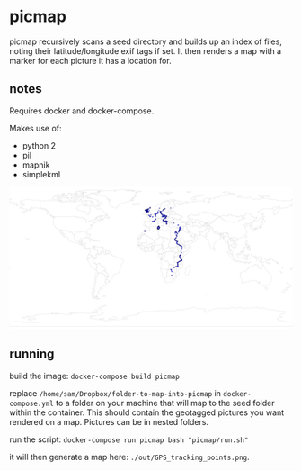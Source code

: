 # picmap

picmap recursively scans a seed directory and builds up an index of files, noting their latitude/longitude exif tags if set. It then renders a map with a marker for each picture it has a location for.

## notes

Requires docker and docker-compose.

Makes use of:
- python 2
- pil
- mapnik
- simplekml

[![picmap](https://github.com/samthomson/picmap/blob/master/sample.png?raw=trueg)](https://github.com/samthomson/picmap/blob/master/sample.png?raw=true)


## running

build the image:
`docker-compose build picmap`

replace `/home/sam/Dropbox/folder-to-map-into-picmap` in `docker-compose.yml` to a folder on your machine that will map to the seed folder within the container. This should contain the geotagged pictures you want rendered on a map. Pictures can be in nested folders.

run the script:
`docker-compose run picmap bash "picmap/run.sh"`

it will then generate a map here: `./out/GPS_tracking_points.png`.